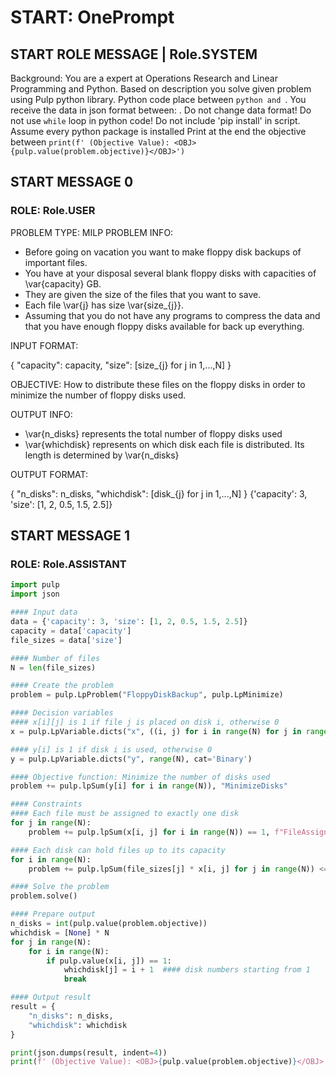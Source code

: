 # START: OnePrompt 
## START ROLE MESSAGE | Role.SYSTEM 
Background: You are a expert at Operations Research and Linear Programming and Python. Based on description you solve given problem using Pulp python library. Python code place between ```python and ```. You receive the data in json format between: <DATA></DATA>. Do not change data format! Do not use `while` loop in python code! Do not include 'pip install' in script. Assume every python package is installed Print at the end the objective between <OBJ></OBJ> `print(f' (Objective Value): <OBJ>{pulp.value(problem.objective)}</OBJ>')`  
## START MESSAGE 0 
### ROLE: Role.USER
<DESCRIPTION>
PROBLEM TYPE: MILP
PROBLEM INFO:

- Before going on vacation you want to make floppy disk backups of important files. 
- You have at your disposal several blank floppy disks with capacities of \var{capacity} GB. 
- They are given the size of the files that you want to save.
- Each file \var{j} has size \var{size_{j}}.
- Assuming that you do not have any programs to compress the data and that you have enough floppy disks available for back up everything.

INPUT FORMAT:

{
	"capacity": capacity,
	"size": [size_{j} for j in 1,...,N]
}

OBJECTIVE: How to distribute these files on the floppy disks in order to minimize the number of floppy disks used.

OUTPUT INFO:

- \var{n_disks} represents the total number of floppy disks used
- \var{whichdisk} represents on which disk each file is distributed. Its length is determined by \var{n_disks}

OUTPUT FORMAT:

{
	"n_disks": n_disks,
	"whichdisk": [disk_{j} for j in 1,...,N]
}
</DESCRIPTION>
<DATA>
{'capacity': 3, 'size': [1, 2, 0.5, 1.5, 2.5]}</DATA>


## START MESSAGE 1 
### ROLE: Role.ASSISTANT
```python
import pulp
import json

#### Input data
data = {'capacity': 3, 'size': [1, 2, 0.5, 1.5, 2.5]}
capacity = data['capacity']
file_sizes = data['size']

#### Number of files
N = len(file_sizes)

#### Create the problem
problem = pulp.LpProblem("FloppyDiskBackup", pulp.LpMinimize)

#### Decision variables
#### x[i][j] is 1 if file j is placed on disk i, otherwise 0
x = pulp.LpVariable.dicts("x", ((i, j) for i in range(N) for j in range(N)), cat='Binary')

#### y[i] is 1 if disk i is used, otherwise 0
y = pulp.LpVariable.dicts("y", range(N), cat='Binary')

#### Objective function: Minimize the number of disks used
problem += pulp.lpSum(y[i] for i in range(N)), "MinimizeDisks"

#### Constraints
#### Each file must be assigned to exactly one disk
for j in range(N):
    problem += pulp.lpSum(x[i, j] for i in range(N)) == 1, f"FileAssignment_{j}"

#### Each disk can hold files up to its capacity
for i in range(N):
    problem += pulp.lpSum(file_sizes[j] * x[i, j] for j in range(N)) <= capacity * y[i], f"DiskCapacity_{i}"

#### Solve the problem
problem.solve()

#### Prepare output
n_disks = int(pulp.value(problem.objective))
whichdisk = [None] * N
for j in range(N):
    for i in range(N):
        if pulp.value(x[i, j]) == 1:
            whichdisk[j] = i + 1  #### disk numbers starting from 1
            break

#### Output result
result = {
    "n_disks": n_disks,
    "whichdisk": whichdisk
}

print(json.dumps(result, indent=4))
print(f' (Objective Value): <OBJ>{pulp.value(problem.objective)}</OBJ>')
```


